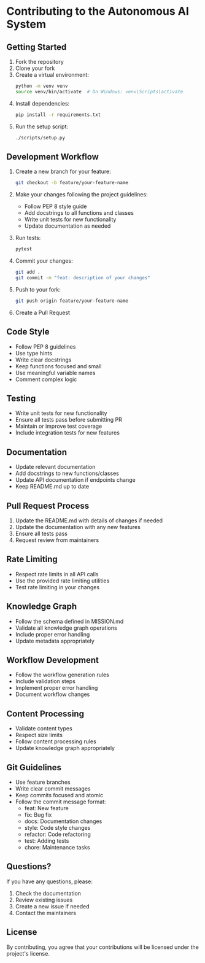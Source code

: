 # Contributing to the Autonomous AI System

## Getting Started

1. Fork the repository
2. Clone your fork
3. Create a virtual environment:
   ```bash
   python -m venv venv
   source venv/bin/activate  # On Windows: venv\Scripts\activate
   ```
4. Install dependencies:
   ```bash
   pip install -r requirements.txt
   ```
5. Run the setup script:
   ```bash
   ./scripts/setup.py
   ```

## Development Workflow

1. Create a new branch for your feature:
   ```bash
   git checkout -b feature/your-feature-name
   ```

2. Make your changes following the project guidelines:
   - Follow PEP 8 style guide
   - Add docstrings to all functions and classes
   - Write unit tests for new functionality
   - Update documentation as needed

3. Run tests:
   ```bash
   pytest
   ```

4. Commit your changes:
   ```bash
   git add .
   git commit -m "feat: description of your changes"
   ```

5. Push to your fork:
   ```bash
   git push origin feature/your-feature-name
   ```

6. Create a Pull Request

## Code Style

- Follow PEP 8 guidelines
- Use type hints
- Write clear docstrings
- Keep functions focused and small
- Use meaningful variable names
- Comment complex logic

## Testing

- Write unit tests for new functionality
- Ensure all tests pass before submitting PR
- Maintain or improve test coverage
- Include integration tests for new features

## Documentation

- Update relevant documentation
- Add docstrings to new functions/classes
- Update API documentation if endpoints change
- Keep README.md up to date

## Pull Request Process

1. Update the README.md with details of changes if needed
2. Update the documentation with any new features
3. Ensure all tests pass
4. Request review from maintainers

## Rate Limiting

- Respect rate limits in all API calls
- Use the provided rate limiting utilities
- Test rate limiting in your changes

## Knowledge Graph

- Follow the schema defined in MISSION.md
- Validate all knowledge graph operations
- Include proper error handling
- Update metadata appropriately

## Workflow Development

- Follow the workflow generation rules
- Include validation steps
- Implement proper error handling
- Document workflow changes

## Content Processing

- Validate content types
- Respect size limits
- Follow content processing rules
- Update knowledge graph appropriately

## Git Guidelines

- Use feature branches
- Write clear commit messages
- Keep commits focused and atomic
- Follow the commit message format:
  - feat: New feature
  - fix: Bug fix
  - docs: Documentation changes
  - style: Code style changes
  - refactor: Code refactoring
  - test: Adding tests
  - chore: Maintenance tasks

## Questions?

If you have any questions, please:
1. Check the documentation
2. Review existing issues
3. Create a new issue if needed
4. Contact the maintainers

## License

By contributing, you agree that your contributions will be licensed under the project's license. 